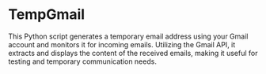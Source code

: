 # TempGmail
This Python script generates a temporary email address using your Gmail account and monitors it for incoming emails. Utilizing the Gmail API, it extracts and displays the content of the received emails, making it useful for testing and temporary communication needs.
